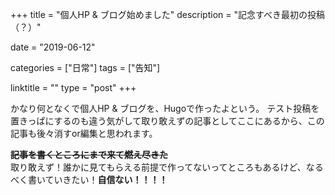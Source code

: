 +++
title = "個人HP & ブログ始めました"
description = "記念すべき最初の投稿（？）"

date = "2019-06-12"

categories = ["日常"]
tags = ["告知"]

linktitle = ""
type = "post"
+++

かなり何となくで個人HP & ブログを、Hugoで作ったよという。
テスト投稿を置きっぱにするのも違う気がして取り敢えずの記事としてここにあるから、この記事も後々消すor編集と思われます。  
  
~~**記事を書くところにまで来て燃え尽きた**~~  
取り敢えず！誰かに見てもらえる前提で作ってないってところもあるけど、なるべく書いていきたい！**自信ない！！！！**